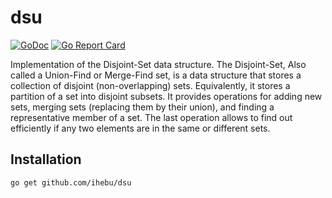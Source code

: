 # dsu 

[![GoDoc](https://godoc.org/github.com/ihebu/dsu?status.svg)](https://godoc.org/github.com/ihebu/dsu)
[![Go Report Card](https://goreportcard.com/badge/github.com/ihebu/dsu)](https://goreportcard.com/report/github.com/ihebu/set)


Implementation of the Disjoint-Set data structure.
The Disjoint-Set, Also called a Union-Find or Merge-Find set, is a data structure that stores a collection of disjoint (non-overlapping) sets. Equivalently, it stores a partition of a set into disjoint subsets. It provides operations for adding new sets,
merging sets (replacing them by their union), and finding a representative member of a set. The last operation allows to find out efficiently if any two elements are in the same or different sets.

## Installation 

```bash
go get github.com/ihebu/dsu
```

